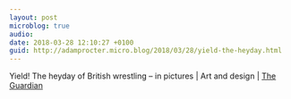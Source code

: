 ```yaml
---
layout: post
microblog: true
audio: 
date: 2018-03-28 12:10:27 +0100
guid: http://adamprocter.micro.blog/2018/03/28/yield-the-heyday.html
---
```

Yield! The heyday of British wrestling – in pictures | Art and design | [The Guardian](https://www.theguardian.com/artanddesign/gallery/2018/mar/27/heyday-of-british-wrestling-in-pictures)
